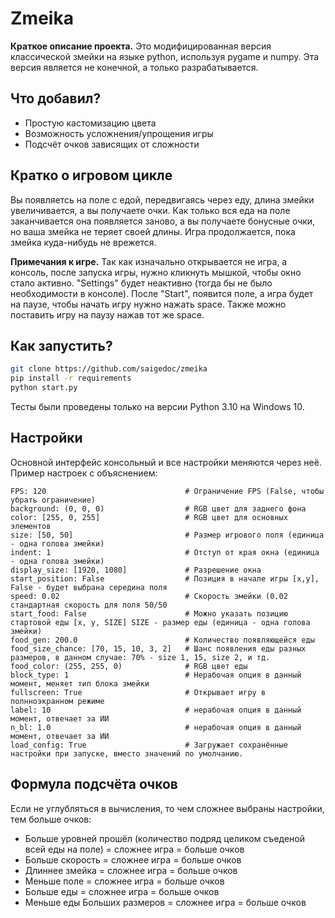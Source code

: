 # Zmeika

**Краткое описание проекта.**
Это модифицированная версия классической змейки на языке python, используя pygame и numpy. Эта версия является не конечной, а только разрабатывается.

## Что добавил?

- Простую кастомизацию цвета
- Возможность усложнения/упрощения игры
- Подсчёт очков зависящих от сложности

## Кратко о игровом цикле

Вы появляетсь на поле с едой, передвигаясь через еду, длина змейки увеличивается, а вы получаете очки. Как только вся еда на поле заканчивается она появляется заново, а вы получаете бонусные очки, но ваша змейка не теряет своей длины. Игра продолжается, пока змейка куда-нибудь не врежется.

**Примечания к игре.**
Так как изначально открывается не игра, а консоль, после запуска игры, нужно кликнуть мышкой, чтобы окно стало активно. "Settings" будет неактивно (тогда бы не было необходимости в консоле). После "Start", появится поле, а игра будет на паузе, чтобы начать игру нужно нажать space. Также можно поставить игру на паузу нажав тот же space.

## Как запустить?
```bash
git clone https://github.com/saigedoc/zmeika
pip install -r requirements
python start.py
```
Тесты были проведены только на версии Python 3.10 на Windows 10.

## Настройки

Основной интерфейс консольный и все настройки меняются через неё. Пример настроек с объяснением:
```zmeika settings
FPS: 120                               # Ограничение FPS (False, чтобы убрать ограничение)
background: (0, 0, 0)                  # RGB цвет для заднего фона
color: [255, 0, 255]                   # RGB цвет для основных элементов
size: [50, 50]                         # Размер игрового поля (единица - одна голова змейки)
indent: 1                              # Отступ от края окна (единица - одна голова змейки)
display_size: [1920, 1080]             # Разрешение окна
start_position: False                  # Позиция в начале игры [x,y], False - будет выбрана середина поля
speed: 0.02                            # Скорость змейки (0.02 стандартная скорость для поля 50/50
start_food: False                      # Можно указать позицию стартовой еды [x, y, SIZE] SIZE - размер еды (единица - одна голова змейки)
food_gen: 200.0                        # Количество появляющейся еды
food_size_chance: [70, 15, 10, 3, 2]   # Шанс появления еды разных размеров, в данном случае: 70% - size 1, 15, size 2, и тд.
food_color: (255, 255, 0)              # RGB цвет еды
block_type: 1                          # Нерабочая опция в данный момент, меняет тип блока змейки
fullscreen: True                       # Открывает игру в полнноэкранном режиме
label: 10                              # нерабочая опция в данный момент, отвечает за ИИ
n_bl: 1.0                              # нерабочая опция в данный момент, отвечает за ИИ
load_config: True                      # Загружает сохранённые настройки при запуске, вместо значений по умолчанию.
```

## Формула подсчёта очков

Если не углубляться в вычисления, то чем сложнее выбраны настройки, тем больше очков:
- Больше уровней прошёл (количество подряд целиком съеденой всей еды на поле) = сложнее игра = больше очков
- Больше скорость = сложнее игра = больше очков
- Длиннее змейка = сложнее игра = больше очков
- Меньше поле = сложнее игра = больше очков
- Больше еды = сложнее игра = больше очков
- Меньше еды Больших размеров = сложнее игра = больше очков
